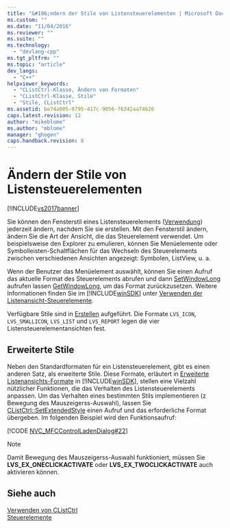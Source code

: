 ```yaml
---
title: "&#196;ndern der Stile von Listensteuerelementen | Microsoft Docs"
ms.custom: ""
ms.date: "11/04/2016"
ms.reviewer: ""
ms.suite: ""
ms.technology: 
  - "devlang-cpp"
ms.tgt_pltfrm: ""
ms.topic: "article"
dev_langs: 
  - "C++"
helpviewer_keywords: 
  - "CListCtrl-Klasse, Ändern von Formaten"
  - "CListCtrl-Klasse, Stile"
  - "Stile, CListCtrl"
ms.assetid: be74a005-0795-417c-9056-f6342aa74b26
caps.latest.revision: 12
author: "mikeblome"
ms.author: "mblome"
manager: "ghogen"
caps.handback.revision: 8
---
```

# &#196;ndern der Stile von Listensteuerelementen
[!INCLUDE[vs2017banner](../assembler/inline/includes/vs2017banner.md)]

Sie können den Fensterstil eines Listensteuerelements \([Verwendung](../mfc/reference/clistctrl-class.md)\) jederzeit ändern, nachdem Sie sie erstellen.  Mit den Fensterstil ändern, ändern Sie die Art der Ansicht, die das Steuerelement verwendet.  Um beispielsweise den Explorer zu emulieren, können Sie Menüelemente oder Symbolleisten\-Schaltflächen für das Wechseln des Steuerelements zwischen verschiedenen Ansichten angezeigt: Symbolen, ListView, u. a.  
  
 Wenn der Benutzer das Menüelement auswählt, können Sie einen Aufruf das aktuelle Format des Steuerelements abrufen und dann [SetWindowLong](http://msdn.microsoft.com/library/windows/desktop/ms633591) aufrufen lassen [GetWindowLong](http://msdn.microsoft.com/library/windows/desktop/ms633584), um das Format zurückzusetzen.  Weitere Informationen finden Sie im [!INCLUDE[winSDK](../atl/includes/winsdk_md.md)] unter [Verwenden der Listenansicht\-Steuerelemente](http://msdn.microsoft.com/library/windows/desktop/bb774736).  
  
 Verfügbare Stile sind in [Erstellen](../Topic/CListCtrl::Create.md) aufgeführt.  Die Formate `LVS_ICON`, `LVS_SMALLICON`, `LVS_LIST` und `LVS_REPORT` legen die vier Listensteuerelementansichten fest.  
  
## Erweiterte Stile  
 Neben den Standardformaten für ein Listensteuerelement, gibt es einen anderen Satz, als erweiterte Stile.  Diese Formate, erläutert in [Erweiterte Listenansichts\-Formate](http://msdn.microsoft.com/library/windows/desktop/bb774732) in [!INCLUDE[winSDK](../atl/includes/winsdk_md.md)], stellen eine Vielzahl nützlicher Funktionen, die das Verhalten des Listensteuerelements anpassen.  Um das Verhalten eines bestimmten Stils implementieren \(z Bewegung des Mauszeigerss\-Auswahl\), lassen Sie [CListCtrl::SetExtendedStyle](../Topic/CListCtrl::SetExtendedStyle.md) einen Aufruf und das erforderliche Format übergeben.  Im folgenden Beispiel wird den Funktionsaufruf:  
  
 [!CODE [NVC_MFCControlLadenDialog#22](../CodeSnippet/VS_Snippets_Cpp/NVC_MFCControlLadenDialog#22)]  
  
> [!NOTE]
>  Damit Bewegung des Mauszeigerss\-Auswahl funktioniert, müssen Sie **LVS\_EX\_ONECLICKACTIVATE** oder **LVS\_EX\_TWOCLICKACTIVATE** auch aktivieren können.  
  
## Siehe auch  
 [Verwenden von CListCtrl](../mfc/using-clistctrl.md)   
 [Steuerelemente](../mfc/controls-mfc.md)